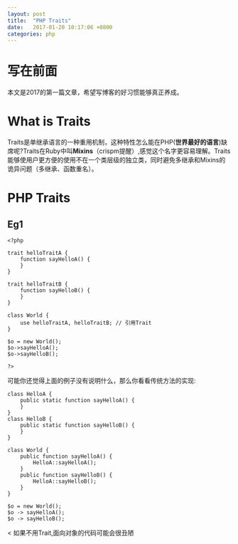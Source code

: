 ```yaml
---
layout: post
title:  "PHP Traits"
date:   2017-01-20 10:17:06 +0800
categories: php
---
```


# 写在前面

本文是2017的第一篇文章，希望写博客的好习惯能够真正养成。

# What is Traits

Traits是单继承语言的一种重用机制，这种特性怎么能在PHP(**世界最好的语言**)缺席呢?Traits在Ruby中叫**Mixins**（crispm提醒）,感觉这个名字更容易理解。Traits能够使用户更方便的使用不在一个类层级的独立类，同时避免多继承和Mixins的诡异问题（多继承、函数重名）。

# PHP Traits

## Eg1

```
<?php

trait helloTraitA {
    function sayHelloA() {
    }
}

trait helloTraitB {
    function sayHelloB() {
    }
}

class World {
    use helloTraitA, helloTraitB; // 引用Trait
}

$o = new World();
$o->sayHelloA();
$o->sayHelloB();

?>
```

可能你还觉得上面的例子没有说明什么，那么你看看传统方法的实现:

```
class HelloA {
    public static function sayHelloA() {
    }
}
class HelloB {
    public static function sayHelloB() {
    }
}

class World {
    public function sayHelloA() {
        HelloA::sayHelloA();
    }
    public function sayHelloB() {
        HelloA::sayHelloB();
    }
}

$o = new World();
$o -> sayHelloA();
$o -> sayHelloB();
```

< 如果不用Trait,面向对象的代码可能会很丑陋
